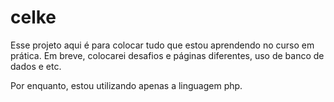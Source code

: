 # celke
Esse projeto aqui é para colocar tudo que estou aprendendo no curso em prática. Em breve, colocarei desafios e páginas diferentes, uso de banco de dados e etc.

Por enquanto, estou utilizando apenas a linguagem php.
